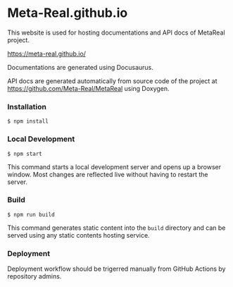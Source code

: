 # Meta-Real.github.io

This website is used for hosting documentations and API docs of MetaReal project.

https://meta-real.github.io/

Documentations are generated using Docusaurus.

API docs are generated automatically from source code of the project at https://github.com/Meta-Real/MetaReal using Doxygen.

### Installation

```
$ npm install
```

### Local Development

```
$ npm start
```

This command starts a local development server and opens up a browser window. Most changes are reflected live without having to restart the server.

### Build

```
$ npm run build
```

This command generates static content into the `build` directory and can be served using any static contents hosting service.

### Deployment

Deployment workflow should be trigerred manually from GitHub Actions by repository admins.
